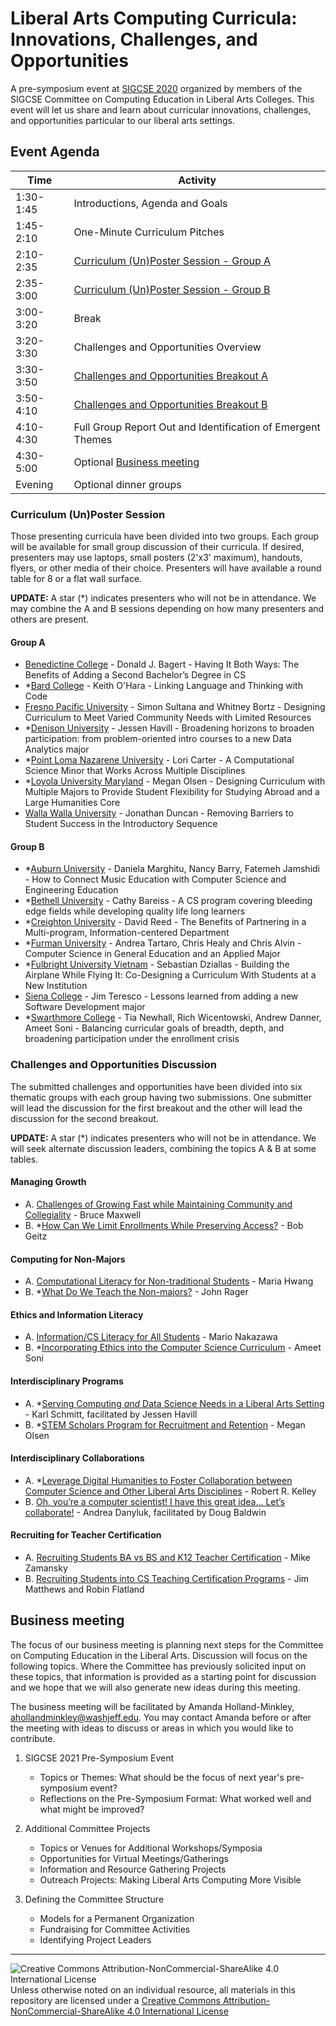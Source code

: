 # Liberal Arts Computing Curricula: Innovations, Challenges, and Opportunities

A pre-symposium event at [SIGCSE 2020](https://sigcse2020.sigcse.org) organized by members of the SIGCSE Committee on Computing Education in Liberal Arts Colleges. This event will let us share and learn about curricular innovations, challenges, and opportunities particular to our liberal arts settings.

## Event Agenda

| Time | Activity
| ---- | -------- |
| 1:30-1:45 | Introductions, Agenda and Goals
| 1:45-2:10 | One-Minute Curriculum Pitches
| 2:10-2:35 | [Curriculum (Un)Poster Session - Group A](#group-a)
| 2:35-3:00 | [Curriculum (Un)Poster Session - Group B](#group-b)
| 3:00-3:20 | Break
| 3:20-3:30 | Challenges and Opportunities Overview
| 3:30-3:50 | [Challenges and Opportunities Breakout A](#challenges-and-opportunities-discussion)
| 3:50-4:10 | [Challenges and Opportunities Breakout B](#challenges-and-opportunities-discussion)
| 4:10-4:30 | Full Group Report Out and Identification of Emergent Themes
| 4:30-5:00 | Optional [Business meeting](#business-meeting)
| Evening   | Optional dinner groups

### Curriculum (Un)Poster Session

Those presenting curricula have been divided into two groups. Each group will be available for small group discussion of their curricula.  If desired, presenters may use laptops, small posters (2'x3' maximum), handouts, flyers, or other media of their choice. Presenters will have available a round table for 8 or a flat wall surface.

**UPDATE:** A star (\*) indicates presenters who will not be in attendance. We may combine the A and B sessions depending on how many presenters and others are present.

#### Group A

- [Benedictine College](curricula/benedictine/index.md) - Donald J. Bagert - Having It Both Ways: The Benefits of Adding a Second Bachelor’s Degree in CS
- *[Bard College](curricula/bard/index.md) - Keith O'Hara - Linking Language and Thinking with Code
- [Fresno Pacific University](curricula/fresno_pacific/index.md) - Simon Sultana and Whitney Bortz - Designing Curriculum to Meet Varied Community Needs with Limited Resources
- *[Denison University](curricula/denison/index.md) - Jessen Havill - Broadening horizons to broaden participation: from problem-oriented intro courses to a new Data Analytics major
- *[Point Loma Nazarene University](curricula/pointloma/index.md) - Lori Carter - A Computational Science Minor that Works Across Multiple Disciplines
- *[Loyola University Maryland](curricula/loyolamd/index.md) - Megan Olsen - Designing Curriculum with Multiple Majors to Provide Student Flexibility for Studying Abroad and a Large Humanities Core
- [Walla Walla University](curricula/wallawalla/index.md) - Jonathan Duncan - Removing Barriers to Student Success in the Introductory Sequence

#### Group B
- *[Auburn University](curricula/AuburnUniversity/index.md) - Daniela Marghitu, Nancy Barry, Fatemeh Jamshidi - How to Connect Music Education with Computer Science and Engineering Education
- *[Bethell University](curricula/bethell/index.md) - Cathy Bareiss - A CS program covering bleeding edge fields while developing quality life long learners
- *[Creighton University](curricula/creighton/index.md) - David Reed - The Benefits of Partnering in a Multi-program, Information-centered Department
- *[Furman University](curricula/furman/index.md) - Andrea Tartaro, Chris Healy and Chris Alvin - Computer Science in General Education and an Applied Major
- *[Fulbright University Vietnam](curricula/fulbright_vietnam/index.md) - Sebastian Dziallas - Building the Airplane While Flying It: Co-Designing a Curriculum With Students at a New Institution
- [Siena College](curricula/siena/index.md) - Jim Teresco - Lessons learned from adding a new Software Development major
- *[Swarthmore College](curricula/swarthmore/index.md) - Tia Newhall, Rich Wicentowski, Andrew Danner, Ameet Soni - Balancing curricular goals of breadth, depth, and broadening participation under the enrollment crisis

### Challenges and Opportunities Discussion

The submitted challenges and opportunities have been divided into six thematic groups with each group having two submissions.  One submitter will lead the discussion for the first breakout and the other will lead the discussion for the second breakout.

**UPDATE:** A star (\*) indicates presenters who will not be in attendance. We will seek alternate discussion leaders, combining the topics A & B at some tables.

#### Managing Growth
- A. [Challenges of Growing Fast while Maintaining Community and Collegiality](challenges/growing.md) - Bruce Maxwell
- B. *[How Can We Limit Enrollments While Preserving Access?](challenges/preserving-access.md) - Bob Geitz

#### Computing for Non-Majors
- A. [Computational Literacy for Non-traditional Students](challenges/computational-literacy.md) - Maria Hwang
- B. *[What Do We Teach the Non-majors?](challenges/non-majors.md) - John Rager

#### Ethics and Information Literacy
- A. [Information/CS Literacy for All Students](challenges/infocsliteracy.md) - Mario Nakazawa
- B. *[Incorporating Ethics into the Computer Science Curriculum](challenges/ethics.md) - Ameet Soni

#### Interdisciplinary Programs
- A. *[Serving Computing _and_ Data Science Needs in a Liberal Arts Setting](challenges/data_science.md) - Karl Schmitt, facilitated by Jessen Havill
- B. *[STEM Scholars Program for Recruitment and Retention](challenges/cpams.md) - Megan Olsen

#### Interdisciplinary Collaborations
- A. *[Leverage Digital Humanities to Foster Collaboration between Computer Science and Other Liberal Arts Disciplines](challenges/digital_humanities.md) - Robert R. Kelley  
- B. [Oh, you’re a computer scientist! I have this great idea… Let’s collaborate!](challenges/collaborate.md) - Andrea Danyluk, facilitated by Doug Baldwin

#### Recruiting for Teacher Certification
- A. [Recruiting Students BA vs BS and K12 Teacher Certification](challenges/recruiting.md) - Mike Zamansky
- B. [Recruiting Students into CS Teaching Certification Programs](challenges/recruiting2.md) - Jim Matthews and Robin Flatland

## Business meeting

The focus of our business meeting is planning next steps for the Committee on Computing Education in the Liberal Arts. Discussion will focus on the following topics. Where the Committee has previously solicited input on these topics, that information is provided as a starting point for discussion and we hope that we will also generate new ideas during this meeting.

The business meeting will be facilitated by Amanda Holland-Minkley, ahollandminkley@washjeff.edu. You may contact Amanda before or after the meeting with ideas to discuss or areas in which you would like to contribute.

1. SIGCSE 2021 Pre-Symposium Event
    - Topics or Themes: What should be the focus of next year's pre-symposium event?
    - Reflections on the Pre-Symposium Format: What worked well and what might be improved?

2. Additional Committee Projects
    - Topics or Venues for Additional Workshops/Symposia
    - Opportunities for Virtual Meetings/Gatherings
    - Information and Resource Gathering Projects
    - Outreach Projects: Making Liberal Arts Computing More Visible

3. Defining the Committee Structure
   - Models for a Permanent Organization
   - Fundraising for Committee Activities
   - Identifying Project Leaders

___
![Creative Commons Attribution-NonCommercial-ShareAlike 4.0 International License](https://i.creativecommons.org/l/by-nc-sa/4.0/88x31.png "Creative Commons Attribution-NonCommercial-ShareAlike 4.0 International License") Unless otherwise noted on an individual resource, all materials in this repository are licensed under a [Creative Commons Attribution-NonCommercial-ShareAlike 4.0 International License](http://creativecommons.org/licenses/by-nc-sa/4.0/)
